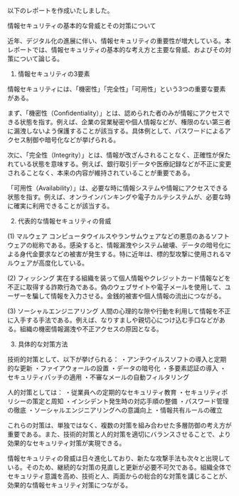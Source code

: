 以下のレポートを作成いたしました。

情報セキュリティの基本的な脅威とその対策について

近年、デジタル化の進展に伴い、情報セキュリティの重要性が増大している。本レポートでは、情報セキュリティの基本的な考え方と主要な脅威、およびその対策について論じる。

1. 情報セキュリティの3要素

情報セキュリティには、「機密性」「完全性」「可用性」という3つの重要な要素がある。

まず、「機密性（Confidentiality）」とは、認められた者のみが情報にアクセスできる状態を指す。例えば、企業の営業秘密や個人情報などが、権限のない第三者に漏洩しないよう保護することが該当する。具体例として、パスワードによるアクセス制御や暗号化などが挙げられる。

次に、「完全性（Integrity）」とは、情報が改ざんされることなく、正確性が保たれている状態を意味する。例えば、銀行取引データや医療記録などが不正に変更されることなく、本来の内容が維持されていることが重要である。

「可用性（Availability）」は、必要な時に情報システムや情報にアクセスできる状態を指す。例えば、オンラインバンキングや電子カルテシステムが、必要な時に確実に利用できることが該当する。

2. 代表的な情報セキュリティの脅威

(1) マルウェア
コンピュータウイルスやランサムウェアなどの悪意のあるソフトウェアの総称である。感染すると、情報漏洩やシステム破壊、データの暗号化による身代金要求などの被害が発生する。特に近年は、標的型攻撃に使用されるマルウェアが高度化している。

(2) フィッシング
実在する組織を装って個人情報やクレジットカード情報などを不正に取得する詐欺行為である。偽のウェブサイトや電子メールを使用して、ユーザーを騙して情報を入力させる。金銭的被害や個人情報の流出につながる。

(3) ソーシャルエンジニアリング
人間の心理的な隙や行動を利用して情報を不正に入手する手法である。例えば、なりすましや親切心につけ込む手口などがある。組織の機密情報漏洩や不正アクセスの原因となる。

3. 具体的な対策方法

技術的対策として、以下が挙げられる：
・アンチウイルスソフトの導入と定期的な更新
・ファイアウォールの設置
・データの暗号化
・多要素認証の導入
・セキュリティパッチの適用
・不審なメールの自動フィルタリング

人的対策としては：
・従業員への定期的なセキュリティ教育
・セキュリティポリシーの策定と周知
・インシデント発生時の対応手順の整備
・パスワード管理の徹底
・ソーシャルエンジニアリングへの意識向上
・情報共有ルールの確立

これらの対策は、単独ではなく、複数の対策を組み合わせた多層防御の考え方が重要である。また、技術的対策と人的対策を適切にバランスさせることで、より効果的なセキュリティ対策が実現できる。

情報セキュリティの脅威は日々進化しており、新たな攻撃手法も次々と出現している。そのため、継続的な対策の見直しと更新が必要不可欠である。組織全体でセキュリティ意識を高め、技術と人、両面からの総合的な対策を講じることが、効果的な情報セキュリティ対策につながる。